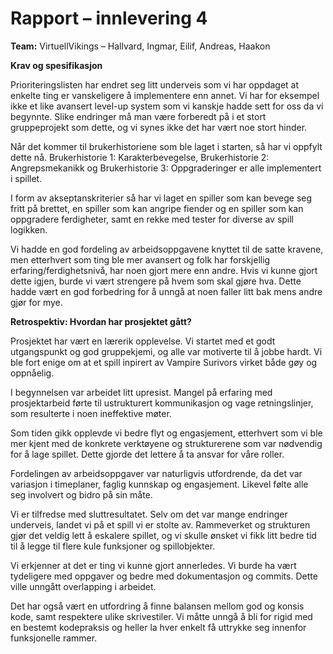 # Rapport – innlevering 4
**Team:** VirtuellVikings – Hallvard, Ingmar, Eilif, Andreas, Haakon

**Krav og spesifikasjon**

Prioriteringslisten har endret seg litt underveis som vi har oppdaget at enkelte ting er vanskeligere å implementere enn annet. Vi har for eksempel ikke et like avansert level-up system som vi kanskje hadde sett for oss da vi begynnte.
Slike endringer må man være forberedt på i et stort gruppeprojekt som dette, og vi synes ikke det har vært noe stort hinder.

Når det kommer til brukerhistoriene som ble laget i starten, så har vi oppfylt dette nå.
Brukerhistorie 1: Karakterbevegelse, Brukerhistorie 2: Angrepsmekanikk og Brukerhistorie 3: Oppgraderinger er alle implementert i spillet.

I form av akseptanskriterier så har vi laget en spiller som kan bevege seg fritt på brettet, en spiller som kan angripe fiender og en spiller som kan oppgradere ferdigheter, samt en rekke med tester for diverse av spill logikken.

Vi hadde en god fordeling av arbeidsoppgavene knyttet til de satte kravene, men etterhvert som ting ble mer avansert og folk har forskjellig erfaring/ferdighetsnivå, har noen gjort mere enn andre. Hvis vi kunne gjort dette igjen, burde vi vært strengere på hvem som skal gjøre hva. 
Dette hadde vært en god forbedring for å unngå at noen faller litt bak mens andre gjør for mye. 


**Retrospektiv: Hvordan har prosjektet gått?**


Prosjektet har vært en lærerik opplevelse. Vi startet med et godt utgangspunkt og god gruppekjemi, og alle var motiverte til å jobbe hardt. Vi ble fort enige om at et spill inpirert av Vampire Surivors virket både gøy og oppnåelig. 

I begynnelsen var arbeidet litt upresist. Mangel på erfaring med prosjektarbeid førte til ustrukturert kommunikasjon og vage retningslinjer, som resulterte i noen ineffektive møter.

Som tiden gikk  opplevde vi bedre flyt og engasjement, etterhvert som vi ble mer kjent med de konkrete verktøyene og strukturerene som var nødvendig for å lage spillet. Dette gjorde det lettere å ta ansvar for våre roller.

Fordelingen av arbeidsoppgaver var naturligvis utfordrende, da det var variasjon i timeplaner, faglig kunnskap og engasjement. Likevel følte alle seg involvert og bidro på sin måte.

Vi er tilfredse med sluttresultatet. Selv om det var mange endringer underveis, landet vi på et spill vi er stolte av. Rammeverket og strukturen gjør det veldig lett å eskalere spillet, og vi skulle ønsket vi fikk litt bedre tid til å legge til flere kule funksjoner og spillobjekter.

Vi erkjenner at det er ting vi kunne gjort annerledes. Vi burde ha vært tydeligere med oppgaver og bedre med dokumentasjon og commits. Dette ville unngått overlapping i arbeidet.

Det har også vært en utfordring å finne balansen mellom god og konsis kode, samt respektere ulike skrivestiler. Vi måtte unngå å bli for rigid med en bestemt kodepraksis og heller la hver enkelt få uttrykke seg innenfor funksjonelle rammer.


